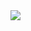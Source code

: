 <a href="https://github.com/anuraghazra/github-readme-stats">
  <img align="right" src="https://github-readme-stats.vercel.app/api?username=OuYangJinTing&show_icons=true&count_private=true" />
</a>  

<!-- ### Hi there 👋 -->

<!--
**OuYangJinTing/OuYangJinTing** is a ✨ _special_ ✨ repository because its `README.md` (this file) appears on your GitHub profile.

Here are some ideas to get you started:

- 🔭 I’m currently working on ...
- 🌱 I’m currently learning ...
- 👯 I’m looking to collaborate on ...
- 🤔 I’m looking for help with ...
- 💬 Ask me about ...
- 📫 How to reach me: ...
- 😄 Pronouns: ...
- ⚡ Fun fact: ...
-->
